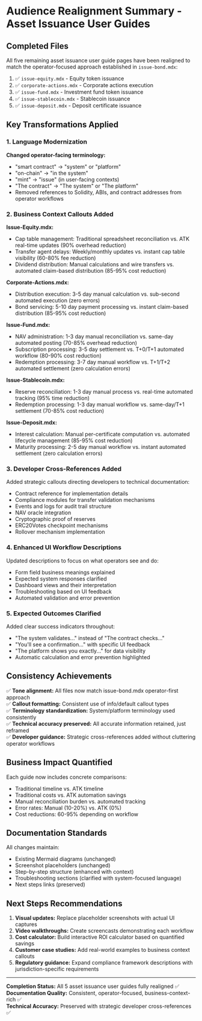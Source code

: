 # Audience Realignment Summary - Asset Issuance User Guides

## Completed Files

All five remaining asset issuance user guide pages have been realigned to match the operator-focused approach established in `issue-bond.mdx`:

1. ✅ `issue-equity.mdx` - Equity token issuance
2. ✅ `corporate-actions.mdx` - Corporate actions execution
3. ✅ `issue-fund.mdx` - Investment fund token issuance
4. ✅ `issue-stablecoin.mdx` - Stablecoin issuance
5. ✅ `issue-deposit.mdx` - Deposit certificate issuance

## Key Transformations Applied

### 1. Language Modernization
**Changed operator-facing terminology:**
- "smart contract" → "system" or "platform"
- "on-chain" → "in the system" 
- "mint" → "issue" (in user-facing contexts)
- "The contract" → "The system" or "The platform"
- Removed references to Solidity, ABIs, and contract addresses from operator workflows

### 2. Business Context Callouts Added

**Issue-Equity.mdx:**
- Cap table management: Traditional spreadsheet reconciliation vs. ATK real-time updates (90% overhead reduction)
- Transfer agent delays: Weekly/monthly updates vs. instant cap table visibility (60-80% fee reduction)
- Dividend distribution: Manual calculations and wire transfers vs. automated claim-based distribution (85-95% cost reduction)

**Corporate-Actions.mdx:**
- Distribution execution: 3-5 day manual calculation vs. sub-second automated execution (zero errors)
- Bond servicing: 5-10 day payment processing vs. instant claim-based distribution (85-95% cost reduction)

**Issue-Fund.mdx:**
- NAV administration: 1-3 day manual reconciliation vs. same-day automated posting (70-85% overhead reduction)
- Subscription processing: 3-5 day settlement vs. T+0/T+1 automated workflow (80-90% cost reduction)
- Redemption processing: 3-7 day manual workflow vs. T+1/T+2 automated settlement (zero calculation errors)

**Issue-Stablecoin.mdx:**
- Reserve reconciliation: 1-3 day manual process vs. real-time automated tracking (95% time reduction)
- Redemption processing: 1-3 day manual workflow vs. same-day/T+1 settlement (70-85% cost reduction)

**Issue-Deposit.mdx:**
- Interest calculation: Manual per-certificate computation vs. automated lifecycle management (85-95% cost reduction)
- Maturity processing: 2-5 day manual workflow vs. instant automated settlement (zero calculation errors)

### 3. Developer Cross-References Added

Added strategic callouts directing developers to technical documentation:
- Contract reference for implementation details
- Compliance modules for transfer validation mechanisms
- Events and logs for audit trail structure
- NAV oracle integration
- Cryptographic proof of reserves
- ERC20Votes checkpoint mechanisms
- Rollover mechanism implementation

### 4. Enhanced UI Workflow Descriptions

Updated descriptions to focus on what operators see and do:
- Form field business meanings explained
- Expected system responses clarified
- Dashboard views and their interpretation
- Troubleshooting based on UI feedback
- Automated validation and error prevention

### 5. Expected Outcomes Clarified

Added clear success indicators throughout:
- "The system validates..." instead of "The contract checks..."
- "You'll see a confirmation..." with specific UI feedback
- "The platform shows you exactly..." for data visibility
- Automatic calculation and error prevention highlighted

## Consistency Achievements

✅ **Tone alignment:** All files now match issue-bond.mdx operator-first approach  
✅ **Callout formatting:** Consistent use of info/default callout types  
✅ **Terminology standardization:** System/platform terminology used consistently  
✅ **Technical accuracy preserved:** All accurate information retained, just reframed  
✅ **Developer guidance:** Strategic cross-references added without cluttering operator workflows

## Business Impact Quantified

Each guide now includes concrete comparisons:
- Traditional timeline vs. ATK timeline
- Traditional costs vs. ATK automation savings
- Manual reconciliation burden vs. automated tracking
- Error rates: Manual (10-20%) vs. ATK (0%)
- Cost reductions: 60-95% depending on workflow

## Documentation Standards

All changes maintain:
- Existing Mermaid diagrams (unchanged)
- Screenshot placeholders (unchanged)
- Step-by-step structure (enhanced with context)
- Troubleshooting sections (clarified with system-focused language)
- Next steps links (preserved)

## Next Steps Recommendations

1. **Visual updates:** Replace placeholder screenshots with actual UI captures
2. **Video walkthroughs:** Create screencasts demonstrating each workflow
3. **Cost calculator:** Build interactive ROI calculator based on quantified savings
4. **Customer case studies:** Add real-world examples to business context callouts
5. **Regulatory guidance:** Expand compliance framework descriptions with jurisdiction-specific requirements

---

**Completion Status:** All 5 asset issuance user guides fully realigned ✅  
**Documentation Quality:** Consistent, operator-focused, business-context-rich ✅  
**Technical Accuracy:** Preserved with strategic developer cross-references ✅
